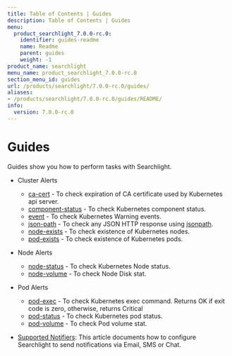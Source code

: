 ```yaml
---
title: Table of Contents | Guides
description: Table of Contents | Guides
menu:
  product_searchlight_7.0.0-rc.0:
    identifier: guides-readme
    name: Readme
    parent: guides
    weight: -1
product_name: searchlight
menu_name: product_searchlight_7.0.0-rc.0
section_menu_id: guides
url: /products/searchlight/7.0.0-rc.0/guides/
aliases:
- /products/searchlight/7.0.0-rc.0/guides/README/
info:
  version: 7.0.0-rc.0
---
```


# Guides

Guides show you how to perform tasks with Searchlight.

- Cluster Alerts
  - [ca-cert](/products/searchlight/7.0.0-rc.0/guides/cluster-alerts/ca-cert) - To check expiration of CA certificate used by Kubernetes api server.
  - [component-status](/products/searchlight/7.0.0-rc.0/guides/cluster-alerts/component-status) - To check Kubernetes component status.
  - [event](/products/searchlight/7.0.0-rc.0/guides/cluster-alerts/event) - To check Kubernetes Warning events.
  - [json-path](/products/searchlight/7.0.0-rc.0/guides/cluster-alerts/json-path) - To check any JSON HTTP response using [jsonpath](https://kubernetes.io/docs/reference/kubectl/jsonpath/).
  - [node-exists](/products/searchlight/7.0.0-rc.0/guides/cluster-alerts/node-exists) - To check existence of Kubernetes nodes.
  - [pod-exists](/products/searchlight/7.0.0-rc.0/guides/cluster-alerts/pod-exists) - To check existence of Kubernetes pods.

- Node Alerts
  - [node-status](/products/searchlight/7.0.0-rc.0/guides/node-alerts/node-status) - To check Kubernetes Node status.
  - [node-volume](/products/searchlight/7.0.0-rc.0/guides/node-alerts/node-volume) - To check Node Disk stat.

- Pod Alerts
  - [pod-exec](/products/searchlight/7.0.0-rc.0/guides/pod-alerts/pod-exec) - To check Kubernetes exec command. Returns OK if exit code is zero, otherwise, returns Critical
  - [pod-status](/products/searchlight/7.0.0-rc.0/guides/pod-alerts/pod-status) - To check Kubernetes pod status.
  - [pod-volume](/products/searchlight/7.0.0-rc.0/guides/pod-alerts/pod-volume) - To check Pod volume stat.

- [Supported Notifiers](/products/searchlight/7.0.0-rc.0/guides/notifiers): This article documents how to configure Searchlight to send notifications via Email, SMS or Chat.
